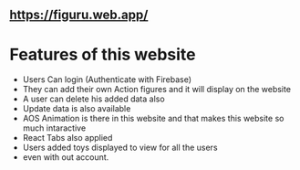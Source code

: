 ## https://figuru.web.app/ 

# Features of this website 
- Users Can login (Authenticate with Firebase)
- They can add their own Action figures and it will display on the website
- A user can delete his added data also 
- Update data is also available 
- AOS Animation is there in this website and that makes this website so much intaractive 
- React Tabs also applied 
- Users added toys displayed to view for all the users 
- even with out account. 
